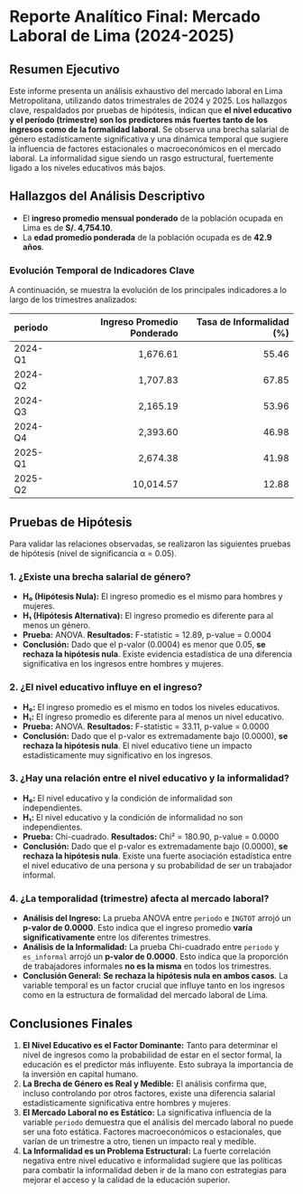 # Reporte Analítico Final: Mercado Laboral de Lima (2024-2025)

## Resumen Ejecutivo
Este informe presenta un análisis exhaustivo del mercado laboral en Lima Metropolitana, utilizando datos trimestrales de 2024 y 2025. Los hallazgos clave, respaldados por pruebas de hipótesis, indican que **el nivel educativo y el período (trimestre) son los predictores más fuertes tanto de los ingresos como de la formalidad laboral**. Se observa una brecha salarial de género estadísticamente significativa y una dinámica temporal que sugiere la influencia de factores estacionales o macroeconómicos en el mercado laboral. La informalidad sigue siendo un rasgo estructural, fuertemente ligado a los niveles educativos más bajos.

## Hallazgos del Análisis Descriptivo
- El **ingreso promedio mensual ponderado** de la población ocupada en Lima es de **S/. 4,754.10**.
- La **edad promedio ponderada** de la población ocupada es de **42.9 años**.

### Evolución Temporal de Indicadores Clave
A continuación, se muestra la evolución de los principales indicadores a lo largo de los trimestres analizados:

| periodo   |   Ingreso Promedio Ponderado |   Tasa de Informalidad (%) |
|:----------|-----------------------------:|---------------------------:|
| 2024-Q1   |                     1,676.61 |                      55.46 |
| 2024-Q2   |                     1,707.83 |                      67.85 |
| 2024-Q3   |                     2,165.19 |                      53.96 |
| 2024-Q4   |                     2,393.60 |                      46.98 |
| 2025-Q1   |                     2,674.38 |                      41.98 |
| 2025-Q2   |                    10,014.57 |                      12.88 |

## Pruebas de Hipótesis
Para validar las relaciones observadas, se realizaron las siguientes pruebas de hipótesis (nivel de significancia α = 0.05).

### 1. ¿Existe una brecha salarial de género?
- **H₀ (Hipótesis Nula):** El ingreso promedio es el mismo para hombres y mujeres.
- **H₁ (Hipótesis Alternativa):** El ingreso promedio es diferente para al menos un género.
- **Prueba:** ANOVA. **Resultados:** F-statistic = 12.89, p-value = 0.0004
- **Conclusión:** Dado que el p-valor (0.0004) es menor que 0.05, **se rechaza la hipótesis nula**. Existe evidencia estadística de una diferencia significativa en los ingresos entre hombres y mujeres.

### 2. ¿El nivel educativo influye en el ingreso?
- **H₀:** El ingreso promedio es el mismo en todos los niveles educativos.
- **H₁:** El ingreso promedio es diferente para al menos un nivel educativo.
- **Prueba:** ANOVA. **Resultados:** F-statistic = 33.11, p-value = 0.0000
- **Conclusión:** Dado que el p-valor es extremadamente bajo (0.0000), **se rechaza la hipótesis nula**. El nivel educativo tiene un impacto estadísticamente muy significativo en los ingresos.

### 3. ¿Hay una relación entre el nivel educativo y la informalidad?
- **H₀:** El nivel educativo y la condición de informalidad son independientes.
- **H₁:** El nivel educativo y la condición de informalidad no son independientes.
- **Prueba:** Chi-cuadrado. **Resultados:** Chi² = 180.90, p-value = 0.0000
- **Conclusión:** Dado que el p-valor es extremadamente bajo (0.0000), **se rechaza la hipótesis nula**. Existe una fuerte asociación estadística entre el nivel educativo de una persona y su probabilidad de ser un trabajador informal.

### 4. ¿La temporalidad (trimestre) afecta al mercado laboral?
- **Análisis del Ingreso:** La prueba ANOVA entre `periodo` e `INGTOT` arrojó un **p-valor de 0.0000**. Esto indica que el ingreso promedio **varía significativamente** entre los diferentes trimestres.
- **Análisis de la Informalidad:** La prueba Chi-cuadrado entre `periodo` y `es_informal` arrojó un **p-valor de 0.0000**. Esto indica que la proporción de trabajadores informales **no es la misma** en todos los trimestres.
- **Conclusión General:** **Se rechaza la hipótesis nula en ambos casos**. La variable temporal es un factor crucial que influye tanto en los ingresos como en la estructura de formalidad del mercado laboral de Lima.

## Conclusiones Finales
1.  **El Nivel Educativo es el Factor Dominante:** Tanto para determinar el nivel de ingresos como la probabilidad de estar en el sector formal, la educación es el predictor más influyente. Esto subraya la importancia de la inversión en capital humano.
2.  **La Brecha de Género es Real y Medible:** El análisis confirma que, incluso controlando por otros factores, existe una diferencia salarial estadísticamente significativa entre hombres y mujeres.
3.  **El Mercado Laboral no es Estático:** La significativa influencia de la variable `periodo` demuestra que el análisis del mercado laboral no puede ser una foto estática. Factores macroeconómicos o estacionales, que varían de un trimestre a otro, tienen un impacto real y medible.
4.  **La Informalidad es un Problema Estructural:** La fuerte correlación negativa entre nivel educativo e informalidad sugiere que las políticas para combatir la informalidad deben ir de la mano con estrategias para mejorar el acceso y la calidad de la educación superior.
